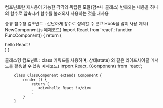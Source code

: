 컴포넌트란
    재사용이 가능한 각각의 독립된 모듈(함수나 클래스)
    반복되는 내용을 하나의 함수로 압축시켜 함수를 불러와서 사용하는 것을 재사용

종류
함수형 컴포넌트 : 
    간단하게 함수로 정의할 수 있고 Hook을 많이 사용
    예제) NewComponent.js
    예제코드)
        Import React from 'react';
        function FuncComponent() {
            return (
                <div>hello React !</div>
            )
        }

클래스형 컴포넌트 : 
    class 키워드를 사용하며, 상태(state) 와 같은 라이프사이클 메서드를 활용할 수 있음
    예제코드)
        Import React, {Component} from 'react';

        class ClassComponent extends Component {
            render () {
                return (
                   <div>hello React !</div>
                )
            }
        }